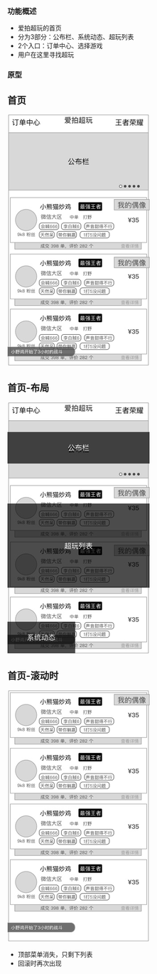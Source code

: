 ### 功能概述
* 爱拍超玩的首页
* 分为3部分：公布栏、系统动态、超玩列表
* 2个入口：订单中心、选择游戏
* 用户在这里寻找超玩

### 原型

首页
---
![](img/超玩业务首页.jpg)

首页-布局
---
![](img/超玩业务首页-布局.jpg)

首页-滚动时
---
![](img/超玩业务首页-滚动.jpg)

* 顶部菜单消失，只剩下列表
* 回滚时再次出现